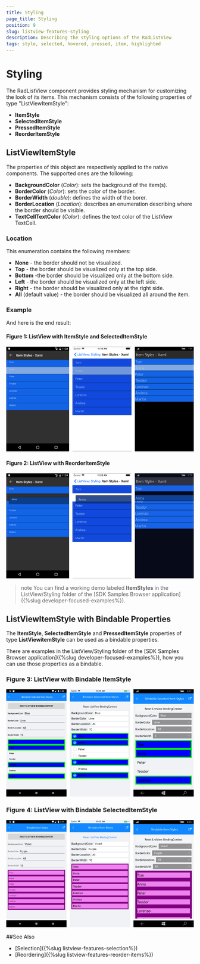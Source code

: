 ```yaml
---
title: Styling
page_title: Styling
position: 9
slug: listview-features-styling
description: Describing the styling options of the RadListView
tags: style, selected, hovered, pressed, item, highlighted
---
```


# Styling

The RadListView component provides styling mechanism for customizing the look of its items. This mechanism consists of the following properties of type "ListViewItemStyle":

* **ItemStyle**
* **SelectedItemStyle**
* **PressedItemStyle**
* **ReorderItemStyle**

## ListViewItemStyle

The properties of this object are respectively applied to the native components. The supported ones are the following:

* **BackgroundColor** (*Color*): sets the background of the item(s).
* **BorderColor** (*Color*): sets the color of the border.
* **BorderWidth** (*double*): defines the width of the borer.
* **BorderLocation** (*Location*): describes an enumeration describing where the border should be visible.
* **TextCellTextColor** (*Color*): defines the text color of the ListView TextCell.


### Location

This enumeration contains the following members:

- **None** - the border should not be visualized.
- **Top** - the border should be visualized only at the top side.
- **Bottom** -the border should be visualized only at the bottom side.
- **Left** - the border should be visualized only at the left side.
- **Right** - the border should be visualized only at the right side.
- **All** (default value) - the border should be visualized all around the item.

### Example

<snippet id='listview-styling-listview-xaml'/>
<snippet id='listview-styling-listview-csharp'/>

And here is the end result:

#### Figure 1: ListView with ItemStyle and SelectedItemStyle
![](images/listview_features_itemstyle.png)

#### Figure 2: ListView with ReorderItemStyle
![](images/listview_features_reorderItemstyle.png)

>note You can find a working demo labeled **ItemStyles** in the ListView/Styling folder of the [SDK Samples Browser application]({%slug developer-focused-examples%}). 

## ListViewItemStyle with Bindable Properties

The  **ItemStyle**, **SelectedItemStyle** and **PressedItemStyle** properties of type **ListViewitemStyle** can be used as a bindable properties.

There are examples in the ListView/Styling folder of the [SDK Samples Browser application]({%slug developer-focused-examples%}), how you can use those properties as a bindable.  

### Figure 3: ListView with Bindable ItemStyle

![](images/listvirew-features-bindable-itemstyle.png)

### Figure 4: ListView with Bindable SelectedItemStyle

![](images/listvirew-features-bindable-selecteditemstyle.png)

##See Also

- [Selection]({%slug listview-features-selection%})
- [Reordering]({%slug listview-features-reorder-items%})
